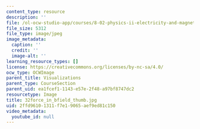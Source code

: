 ```yaml
---
content_type: resource
description: ''
file: /ol-ocw-studio-app/courses/8-02-physics-ii-electricity-and-magnetism-spring-2007/2ffd96101311f7e19065aef9ed81c150_32force_in_bfield_thumb.jpg
file_size: 5312
file_type: image/jpeg
image_metadata:
  caption: ''
  credit: ''
  image-alt: ''
learning_resource_types: []
license: https://creativecommons.org/licenses/by-nc-sa/4.0/
ocw_type: OCWImage
parent_title: Visualizations
parent_type: CourseSection
parent_uid: ea1fcef1-1143-e57e-2f48-a97bf8747dc2
resourcetype: Image
title: 32force_in_bfield_thumb.jpg
uid: 2ffd9610-1311-f7e1-9065-aef9ed81c150
video_metadata:
  youtube_id: null
---
```

